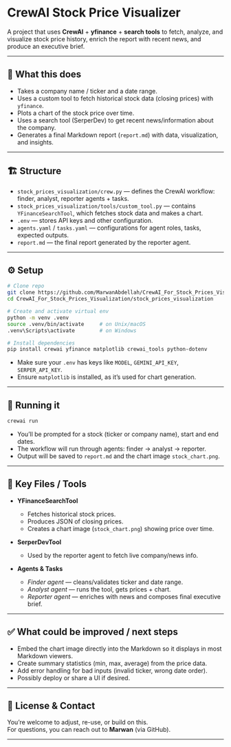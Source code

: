 # CrewAI Stock Price Visualizer

A project that uses **CrewAI** + **yfinance** + **search tools** to fetch, analyze, and visualize stock price history, enrich the report with recent news, and produce an executive brief.

---

## 🎯 What this does

- Takes a company name / ticker and a date range.  
- Uses a custom tool to fetch historical stock data (closing prices) with `yfinance`.  
- Plots a chart of the stock price over time.  
- Uses a search tool (SerperDev) to get recent news/information about the company.  
- Generates a final Markdown report (`report.md`) with data, visualization, and insights.

---

## 🏗️ Structure

- `stock_prices_visualization/crew.py` — defines the CrewAI workflow: finder, analyst, reporter agents + tasks.  
- `stock_prices_visualization/tools/custom_tool.py` — contains `YFinanceSearchTool`, which fetches stock data and makes a chart.  
- `.env` — stores API keys and other configuration.  
- `agents.yaml` / `tasks.yaml` — configurations for agent roles, tasks, expected outputs.  
- `report.md` — the final report generated by the reporter agent.

---

## ⚙️ Setup

```bash
# Clone repo
git clone https://github.com/MarwanAbdellah/CrewAI_For_Stock_Prices_Visualization.git
cd CrewAI_For_Stock_Prices_Visualization/stock_prices_visualization

# Create and activate virtual env
python -m venv .venv
source .venv/bin/activate     # on Unix/macOS
.venv\Scripts\activate        # on Windows

# Install dependencies
pip install crewai yfinance matplotlib crewai_tools python-dotenv
```

- Make sure your `.env` has keys like `MODEL`, `GEMINI_API_KEY`, `SERPER_API_KEY`.  
- Ensure `matplotlib` is installed, as it’s used for chart generation.

---

## 🚀 Running it

```bash
crewai run
```

- You’ll be prompted for a stock (ticker or company name), start and end dates.  
- The workflow will run through agents: finder → analyst → reporter.  
- Output will be saved to `report.md` and the chart image `stock_chart.png`.

---

## 🔧 Key Files / Tools

- **YFinanceSearchTool**  
  + Fetches historical stock prices.  
  + Produces JSON of closing prices.  
  + Creates a chart image (`stock_chart.png`) showing price over time.

- **SerperDevTool**  
  + Used by the reporter agent to fetch live company/news info.

- **Agents & Tasks**  
  + *Finder agent* — cleans/validates ticker and date range.  
  + *Analyst agent* — runs the tool, gets prices + chart.  
  + *Reporter agent* — enriches with news and composes final executive brief.

---

## ✅ What could be improved / next steps

- Embed the chart image directly into the Markdown so it displays in most Markdown viewers.  
- Create summary statistics (min, max, average) from the price data.  
- Add error handling for bad inputs (invalid ticker, wrong date order).  
- Possibly deploy or share a UI if desired.

---

## 📝 License & Contact

You’re welcome to adjust, re-use, or build on this.  
For questions, you can reach out to **Marwan** (via GitHub).

---

